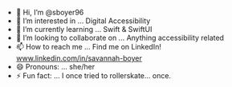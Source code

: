 - 👋 Hi, I’m @sboyer96
- 👀 I’m interested in ... Digital Accessibility
- 🌱 I’m currently learning ... Swift & SwiftUI
- 💞️ I’m looking to collaborate on ... Anything accessibility related
- 📫 How to reach me ... Find me on LinkedIn! www.linkedin.com/in/savannah-boyer
- 😄 Pronouns: ... she/her
- ⚡ Fun fact: ... I once tried to rollerskate... once.
